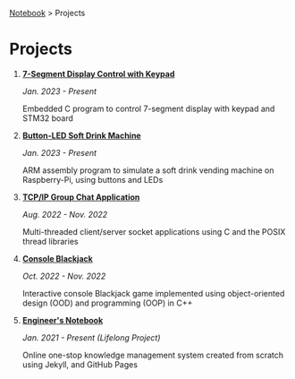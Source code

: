 <a href="../">Notebook</a> > Projects

# Projects



1. **<a href="./7-segment-display-control-with-keypad">7-Segment Display Control with Keypad</a>**

   *Jan. 2023 - Present*

   Embedded C program to control 7-segment display with keypad and STM32 board

2. **<a href="./button-led-soft-drink-machine">Button-LED Soft Drink Machine</a>** 

   *Jan. 2023 - Present*

   ARM assembly program to simulate a soft drink vending machine on Raspberry-Pi, using buttons and LEDs

3. **<a href="./tcpip-group-chat-application">TCP/IP Group Chat Application</a>**

   *Aug. 2022 - Nov. 2022*

   Multi-threaded client/server socket applications using C and the POSIX thread libraries

4. **<a href="./console-blackjack">Console Blackjack</a>**

   *Oct. 2022 - Nov. 2022*

   Interactive console Blackjack game implemented using object-oriented design (OOD) and programming (OOP) in C++

5. **<a href="./engineers-notebook">Engineer's Notebook</a>**

   *Jan. 2021 - Present (Lifelong Project)*

   Online one-stop knowledge management system created from scratch using Jekyll, and GitHub Pages
